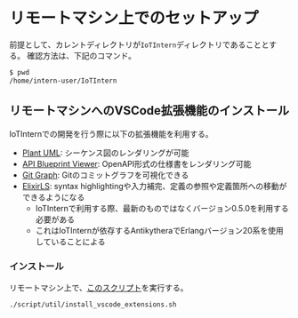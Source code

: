 # リモートマシン上でのセットアップ

前提として、カレントディレクトリが`IoTIntern`ディレクトリであることとする。
確認方法は、下記のコマンド。
```sh
$ pwd
/home/intern-user/IoTIntern
```

## リモートマシンへのVSCode拡張機能のインストール

IoTInternでの開発を行う際に以下の拡張機能を利用する。

- [Plant UML](https://marketplace.visualstudio.com/items?itemName=jebbs.plantuml): シーケンス図のレンダリングが可能
- [API Blueprint Viewer](https://marketplace.visualstudio.com/items?itemName=develiteio.api-blueprint-viewer): OpenAPI形式の仕様書をレンダリング可能
- [Git Graph](https://marketplace.visualstudio.com/items?itemName=mhutchie.git-graph): Gitのコミットグラフを可視化できる
- [ElixirLS](https://marketplace.visualstudio.com/items?itemName=JakeBecker.elixir-ls): syntax highlightingや入力補完、定義の参照や定義箇所への移動ができるようになる
    - IoTInternで利用する際、最新のものではなくバージョン0.5.0を利用する必要がある
    - これはIoTInternが依存するAntikytheraでErlangバージョン20系を使用していることによる

### インストール

リモートマシン上で、[このスクリプト](../../script/util/install_vscode_extensions.sh)を実行する。

```sh
./script/util/install_vscode_extensions.sh
```
